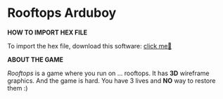 # Rooftops Arduboy

**HOW TO IMPORT HEX FILE**

To import the hex file, download this software: [click me🎈](https://community.arduboy.com/t/new-unofficial-arduboy-uploader/3473)


**ABOUT THE GAME**

*Rooftops* is a game where you run on ... rooftops. It has **3D** wireframe graphics. And the game is hard. You have 3 lives and **NO** way to restore them :)
